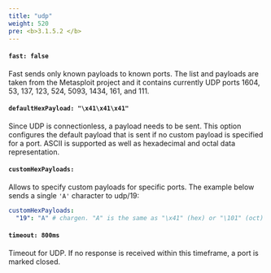 ```yaml
---
title: "udp"
weight: 520
pre: <b>3.1.5.2 </b>
---
```



#### `fast: false`

Fast sends only known payloads to known ports. The list and payloads are taken from the Metasploit project and it contains currently UDP ports 1604, 53, 137, 123, 524, 5093, 1434, 161, and 111.

#### `defaultHexPayload: "\x41\x41\x41"`

Since UDP is connectionless, a payload needs to be sent. 
This option configures the default payload that is sent if no custom payload is specified for a port.
ASCII is supported as well as hexadecimal and octal data representation.

#### `customHexPayloads:`

Allows to specify custom payloads for specific ports. The example below sends a single `'A'` character to udp/19:

~~~yaml
customHexPayloads: 
  "19": "A" # chargen. "A" is the same as "\x41" (hex) or "\101" (oct)
~~~

#### `timeout: 800ms`

Timeout for UDP. If no response is received within this timeframe, a port is marked closed.